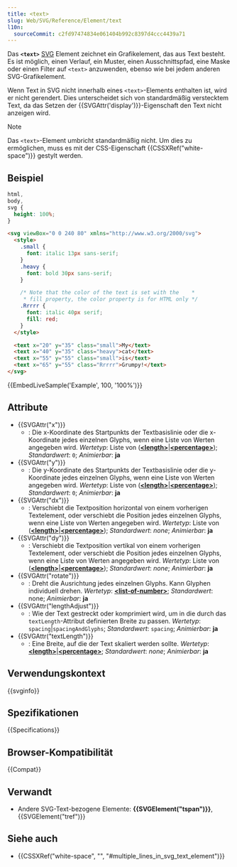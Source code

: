 ```yaml
---
title: <text>
slug: Web/SVG/Reference/Element/text
l10n:
  sourceCommit: c2fd97474834e061404b992c8397d4ccc4439a71
---
```


Das **`<text>`** [SVG](/de/docs/Web/SVG) Element zeichnet ein Grafikelement, das aus Text besteht. Es ist möglich, einen Verlauf, ein Muster, einen Ausschnittspfad, eine Maske oder einen Filter auf `<text>` anzuwenden, ebenso wie bei jedem anderen SVG-Grafikelement.

Wenn Text in SVG nicht innerhalb eines `<text>`-Elements enthalten ist, wird er nicht gerendert. Dies unterscheidet sich von standardmäßig verstecktem Text, da das Setzen der {{SVGAttr('display')}}-Eigenschaft den Text nicht anzeigen wird.

> [!NOTE]
> Das `<text>`-Element umbricht standardmäßig nicht. Um dies zu ermöglichen, muss es mit der CSS-Eigenschaft {{CSSXRef("white-space")}} gestylt werden.

## Beispiel

```css hidden
html,
body,
svg {
  height: 100%;
}
```

```html
<svg viewBox="0 0 240 80" xmlns="http://www.w3.org/2000/svg">
  <style>
    .small {
      font: italic 13px sans-serif;
    }
    .heavy {
      font: bold 30px sans-serif;
    }

    /* Note that the color of the text is set with the    *
     * fill property, the color property is for HTML only */
    .Rrrrr {
      font: italic 40px serif;
      fill: red;
    }
  </style>

  <text x="20" y="35" class="small">My</text>
  <text x="40" y="35" class="heavy">cat</text>
  <text x="55" y="55" class="small">is</text>
  <text x="65" y="55" class="Rrrrr">Grumpy!</text>
</svg>
```

{{EmbedLiveSample('Example', 100, '100%')}}

## Attribute

- {{SVGAttr("x")}}
  - : Die x-Koordinate des Startpunkts der Textbasislinie oder die x-Koordinate jedes einzelnen Glyphs, wenn eine Liste von Werten angegeben wird.
    _Wertetyp_: Liste von ([**\<length>**](/de/docs/Web/SVG/Guides/Content_type#length)|[**\<percentage>**](/de/docs/Web/SVG/Guides/Content_type#percentage)); _Standardwert_: `0`; _Animierbar_: **ja**
- {{SVGAttr("y")}}
  - : Die y-Koordinate des Startpunkts der Textbasislinie oder die y-Koordinate jedes einzelnen Glyphs, wenn eine Liste von Werten angegeben wird.
    _Wertetyp_: Liste von ([**\<length>**](/de/docs/Web/SVG/Guides/Content_type#length)|[**\<percentage>**](/de/docs/Web/SVG/Guides/Content_type#percentage)); _Standardwert_: `0`; _Animierbar_: **ja**
- {{SVGAttr("dx")}}
  - : Verschiebt die Textposition horizontal von einem vorherigen Textelement, oder verschiebt die Position jedes einzelnen Glyphs, wenn eine Liste von Werten angegeben wird.
    _Wertetyp_: Liste von ([**\<length>**](/de/docs/Web/SVG/Guides/Content_type#length)|[**\<percentage>**](/de/docs/Web/SVG/Guides/Content_type#percentage)); _Standardwert_: _none_; _Animierbar_: **ja**
- {{SVGAttr("dy")}}
  - : Verschiebt die Textposition vertikal von einem vorherigen Textelement, oder verschiebt die Position jedes einzelnen Glyphs, wenn eine Liste von Werten angegeben wird.
    _Wertetyp_: Liste von ([**\<length>**](/de/docs/Web/SVG/Guides/Content_type#length)|[**\<percentage>**](/de/docs/Web/SVG/Guides/Content_type#percentage)); _Standardwert_: _none_; _Animierbar_: **ja**
- {{SVGAttr("rotate")}}
  - : Dreht die Ausrichtung jedes einzelnen Glyphs. Kann Glyphen individuell drehen.
    _Wertetyp_: [**\<list-of-number>**](/de/docs/Web/SVG/Guides/Content_type#list-of-ts); _Standardwert_: none; _Animierbar_: **ja**
- {{SVGAttr("lengthAdjust")}}
  - : Wie der Text gestreckt oder komprimiert wird, um in die durch das `textLength`-Attribut definierten Breite zu passen.
    _Wertetyp_: `spacing`|`spacingAndGlyphs`; _Standardwert_: `spacing`; _Animierbar_: **ja**
- {{SVGAttr("textLength")}}
  - : Eine Breite, auf die der Text skaliert werden sollte.
    _Wertetyp_: [**\<length>**](/de/docs/Web/SVG/Guides/Content_type#length)|[**\<percentage>**](/de/docs/Web/SVG/Guides/Content_type#percentage); _Standardwert_: _none_; _Animierbar_: **ja**

## Verwendungskontext

{{svginfo}}

## Spezifikationen

{{Specifications}}

## Browser-Kompatibilität

{{Compat}}

## Verwandt

- Andere SVG-Text-bezogene Elemente: **{{SVGElement("tspan")}}**, {{SVGElement("tref")}}

## Siehe auch

- {{CSSXRef("white-space", "", "#multiple_lines_in_svg_text_element")}}
